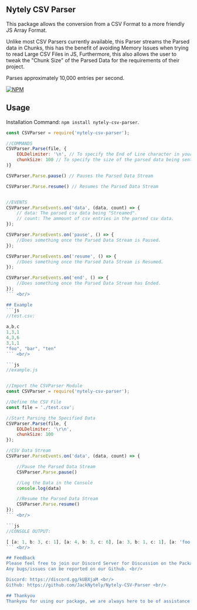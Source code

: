 ## Nytely CSV Parser

This package allows the conversion from a CSV Format to a more friendly JS Array Format. <br/>

Unlike most CSV Parsers currently available, this Parser streams the Parsed data in Chunks,
this has the benefit of avoiding Memory Issues when trying to read Large CSV Files in JS, Furthermore, this also allows
the user to tweak the "Chunk Size" of the Parsed Data for the requirements of their project. <br/>

Parses approximately 10,000 entries per second. <br/>

[![NPM](https://nodei.co/npm/nytely-csv-parser.png?stars&downloads)](https://nodei.co/npm/nytely-csv-parser/) <br/>

## Usage

Installation Command: `npm install nytely-csv-parser`. <br/>

```js
const CSVParser = require('nytely-csv-parser');

//COMMANDS
CSVParser.Parse(file, {
	EOLDelimiter: '\n', // To specify the End of Line character in your chosen CSV File (NOT REQUIRED).
	chunkSize: 100 // To specify the size of the parsed data being sent (Approximately 500 CSV Entries per 1 Chunk).
)}

CSVParser.Parse.pause() // Pauses the Parsed Data Stream

CSVParser.Parse.resume() // Resumes the Parsed Data Stream


//EVENTS
CSVParser.ParseEvents.on('data', (data, count) => {
	// data: The parsed csv data being "Streamed".
	// count: The ammount of csv entries in the parsed csv data.
});

CSVParser.ParseEvents.on('pause', () => {
	//Does something once the Parsed Data Stream is Paused.
});

CSVParser.ParseEvents.on('resume', () => {
	//Does something once the Parsed Data Stream is Resumed.
});

CSVParser.ParseEvents.on('end', () => {
	//Does something once the Parsed Data Stream has Ended.
});
``` <br/>

## Example
```js
//test.csv:
	
a,b,c
1,3,1
4,3,6
3,1,1
"foo", "bar", "ten"
``` <br/>

```js
//example.js


//Import the CSVParser Module
const CSVParser = require('nytely-csv-parser');

//Define the CSV File
const file = './test.csv';

//Start Parsing the Specified Data
CSVParser.Parse(file, {
	EOLDelimiter: '\r\n',
	chunkSize: 100
});

//CSV Data Stream
CSVParser.ParseEvents.on('data', (data, count) => {

	//Pause the Parsed Data Stream
	CSVParser.Parse.pause()

	//Log the Data in the Console
	console.log(data)

	//Resume the Parsed Data Stream
	CSVParser.Parse.resume()
});
``` <br/>

```js
//CONSOLE OUTPUT:

[ [a: 1, b: 3, c: 1], [a: 4, b: 3, c: 6], [a: 3, b: 1, c: 1], [a: 'foo', b: 'bar', c: 'world'] ]
``` <br/>

## Feedback
Please feel free to join our Discord Server for Discussion on the Package. <br/>
Any bugs/issues can be reported on our Github. <br/>

Discord: https://discord.gg/kUBXjaM <br/>
Github: https://github.com/JackNytely/Nytely-CSV-Parser <br/>

## Thankyou
Thankyou for using our package, we are always here to be of assistance ^_^. <br/>